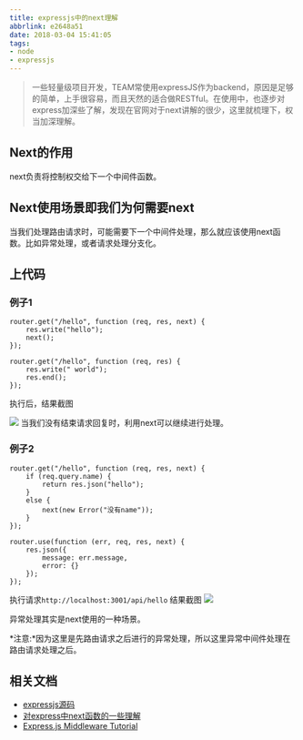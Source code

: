 ```yaml
---
title: expressjs中的next理解
abbrlink: e2648a51
date: 2018-03-04 15:41:05
tags:
- node
- expressjs
---
```

> 一些轻量级项目开发，TEAM常使用expressJS作为backend，原因是足够的简单，上手很容易，而且天然的适合做RESTful。在使用中，也逐步对express加深些了解，发现在官网对于next讲解的很少，这里就梳理下，权当加深理解。

## Next的作用
next负责将控制权交给下一个中间件函数。

## Next使用场景即我们为何需要next
当我们处理路由请求时，可能需要下一个中间件处理，那么就应该使用next函数。比如异常处理，或者请求处理分支化。

## 上代码

### 例子1

```
router.get("/hello", function (req, res, next) {
    res.write("hello");
    next();
});

router.get("/hello", function (req, res) {
    res.write(" world");
    res.end();
});

```

执行后，结果截图

![](http://static.1991421.cn/blog/2018-03-04-083842.png)
当我们没有结束请求回复时，利用next可以继续进行处理。

### 例子2

```
router.get("/hello", function (req, res, next) {
    if (req.query.name) {
        return res.json("hello");
    }
    else {
        next(new Error("没有name"));
    }
});

router.use(function (err, req, res, next) {
    res.json({
        message: err.message,
        error: {}
    });
});

```

执行请求`http://localhost:3001/api/hello`
结果截图
![](http://static.1991421.cn/blog/2018-03-04-092302.png)

异常处理其实是next使用的一种场景。

*注意:*因为这里是先路由请求之后进行的异常处理，所以这里异常中间件处理在路由请求处理之后。

## 相关文档
+ [expressjs源码](https://github.com/expressjs/express)
+ [对express中next函数的一些理解](https://cnodejs.org/topic/5757e80a8316c7cb1ad35bab)
+ [Express.js Middleware Tutorial](http://qnimate.com/express-js-middleware-tutorial/)


